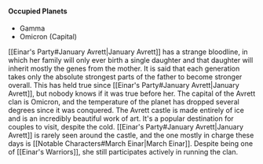 #### Occupied Planets
- Gamma
- Omicron (Capital)

[[Einar's Party#January Avrett|January Avrett]] has a strange bloodline, in which her family will only ever birth a single daughter and that daughter will inherit mostly the genes from the mother. It is said that each generation takes only the absolute strongest parts of the father to become stronger overall. This has held true since [[Einar's Party#January Avrett|January Avrett]], but nobody knows if it was true before her. The capital of the Avrett clan is Omicron, and the temperature of the planet has dropped several degrees since it was conquered. The Avrett castle is made entirely of ice and is an incredibly beautiful work of art. It's a popular destination for couples to visit, despite the cold. [[Einar's Party#January Avrett|January Avrett]] is rarely seen around the castle, and the one mostly in charge these days is [[Notable Characters#March Einar|March Einar]]. Despite being one of [[Einar's Warriors]], she still participates actively in running the clan.
